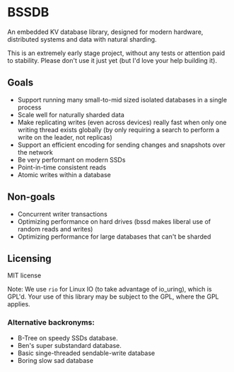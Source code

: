 # BSSDB

An embedded KV database library, designed for modern hardware, distributed systems and data with natural sharding.

This is an extremely early stage project, without any tests or attention paid to stability. Please don't use it just yet (but I'd love your help building it).

## Goals

- Support running many small-to-mid sized isolated databases in a single process
- Scale well for naturally sharded data
- Make replicating writes (even across devices) really fast when only one writing thread exists globally (by only requiring a search to perform a write on the leader, not replicas)
- Support an efficient encoding for sending changes and snapshots over the network
- Be very performant on modern SSDs
- Point-in-time consistent reads
- Atomic writes within a database

## Non-goals

- Concurrent writer transactions
- Optimizing performance on hard drives (bssd makes liberal use of random reads and writes)
- Optimizing performance for large databases that can't be sharded

## Licensing

MIT license

Note: We use `rio` for Linux IO (to take advantage of io_uring), which is GPL'd.
Your use of this library may be subject to the GPL, where the GPL applies.

### Alternative backronyms:

- B-Tree on speedy SSDs database.
- Ben's super substandard database.
- Basic singe-threaded sendable-write database
- Boring slow sad database
